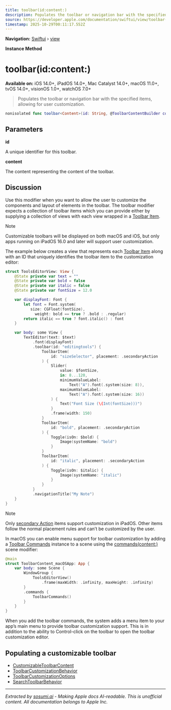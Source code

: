 ```yaml
---
title: toolbar(id:content:)
description: Populates the toolbar or navigation bar with the specified items, allowing for user customization.
source: https://developer.apple.com/documentation/swiftui/view/toolbar(id:content:)
timestamp: 2025-10-29T00:11:17.552Z
---
```


**Navigation:** [Swiftui](/documentation/swiftui) › [view](/documentation/swiftui/view)

**Instance Method**

# toolbar(id:content:)

**Available on:** iOS 14.0+, iPadOS 14.0+, Mac Catalyst 14.0+, macOS 11.0+, tvOS 14.0+, visionOS 1.0+, watchOS 7.0+

> Populates the toolbar or navigation bar with the specified items, allowing for user customization.

```swift
nonisolated func toolbar<Content>(id: String, @ToolbarContentBuilder content: () -> Content) -> some View where Content : CustomizableToolbarContent
```

## Parameters

**id**

A unique identifier for this toolbar.



**content**

The content representing the content of the toolbar.



## Discussion

Use this modifier when you want to allow the user to customize the components and layout of elements in the toolbar. The toolbar modifier expects a collection of toolbar items which you can provide either by supplying a collection of views with each view wrapped in a [Toolbar Item](/documentation/swiftui/toolbaritem).

> [!NOTE]
> Customizable toolbars will be displayed on both macOS and iOS, but only apps running on iPadOS 16.0 and later will support user customization.

The example below creates a view that represents each [Toolbar Item](/documentation/swiftui/toolbaritem) along with an ID that uniquely identifies the toolbar item to the customization editor:

```swift
struct ToolsEditorView: View {
    @State private var text = ""
    @State private var bold = false
    @State private var italic = false
    @State private var fontSize = 12.0

    var displayFont: Font {
        let font = Font.system(
           size: CGFloat(fontSize),
             weight: bold == true ? .bold : .regular)
        return italic == true ? font.italic() : font
    }

    var body: some View {
        TextEditor(text: $text)
            .font(displayFont)
            .toolbar(id: "editingtools") {
                ToolbarItem(
                    id: "sizeSelector", placement: .secondaryAction
                ) {
                    Slider(
                        value: $fontSize,
                        in: 8...120,
                        minimumValueLabel:
                            Text("A").font(.system(size: 8)),
                        maximumValueLabel:
                            Text("A").font(.system(size: 16))
                    ) {
                        Text("Font Size (\(Int(fontSize)))")
                    }
                    .frame(width: 150)
                }
                ToolbarItem(
                    id: "bold", placement: .secondaryAction
                ) {
                    Toggle(isOn: $bold) {
                        Image(systemName: "bold")
                    }
                }
                ToolbarItem(
                    id: "italic", placement: .secondaryAction
                ) {
                    Toggle(isOn: $italic) {
                        Image(systemName: "italic")
                    }
                }
            }
            .navigationTitle("My Note")
    }
}
```



> [!NOTE]
> Only [secondary Action](/documentation/swiftui/toolbaritemplacement/secondaryaction) items support customization in iPadOS. Other items follow the normal placement rules and can’t be customized by the user.

In macOS you can enable menu support for toolbar customization by adding a [Toolbar Commands](/documentation/swiftui/toolbarcommands) instance to a scene using the [commands(content:)](/documentation/swiftui/scene/commands(content:)) scene modifier:

```swift
@main
struct ToolbarContent_macOSApp: App {
    var body: some Scene {
        WindowGroup {
            ToolsEditorView()
                .frame(maxWidth: .infinity, maxHeight: .infinity)
        }
        .commands {
            ToolbarCommands()
        }
    }
}
```

When you add the toolbar commands, the system adds a menu item to your app’s main menu to provide toolbar customization support. This is in addition to the ability to Control-click on the toolbar to open the toolbar customization editor.



## Populating a customizable toolbar

- [CustomizableToolbarContent](/documentation/swiftui/customizabletoolbarcontent)
- [ToolbarCustomizationBehavior](/documentation/swiftui/toolbarcustomizationbehavior)
- [ToolbarCustomizationOptions](/documentation/swiftui/toolbarcustomizationoptions)
- [SearchToolbarBehavior](/documentation/swiftui/searchtoolbarbehavior)

---

*Extracted by [sosumi.ai](https://sosumi.ai) - Making Apple docs AI-readable.*
*This is unofficial content. All documentation belongs to Apple Inc.*
